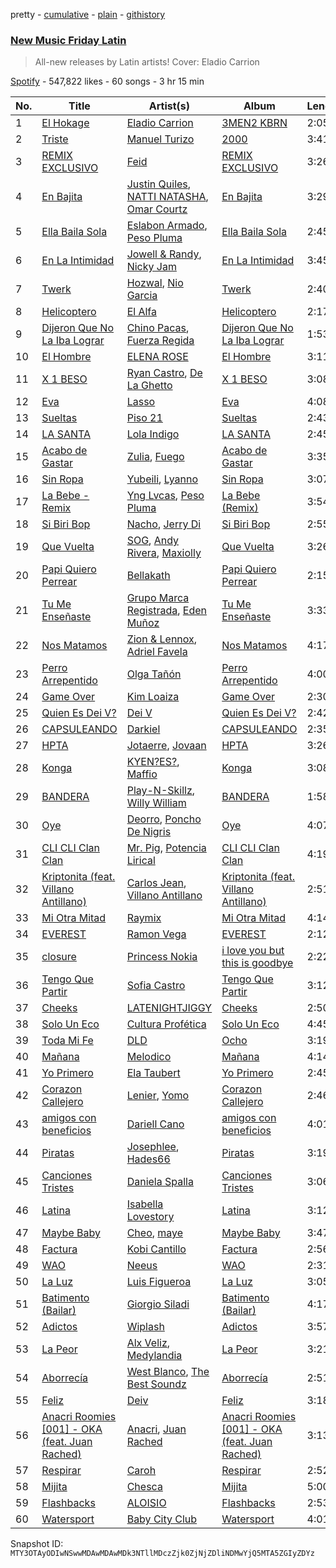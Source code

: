pretty - [cumulative](/playlists/cumulative/37i9dQZF1DX1hVRardJ30X.md) - [plain](/playlists/plain/37i9dQZF1DX1hVRardJ30X) - [githistory](https://github.githistory.xyz/mackorone/spotify-playlist-archive/blob/main/playlists/plain/37i9dQZF1DX1hVRardJ30X)

### [New Music Friday Latin](https://open.spotify.com/playlist/37i9dQZF1DX1hVRardJ30X)

> All\-new releases by Latin artists! Cover: Eladio Carrion

[Spotify](https://open.spotify.com/user/spotify) - 547,822 likes - 60 songs - 3 hr 15 min

| No. | Title | Artist(s) | Album | Length |
|---|---|---|---|---|
| 1 | [El Hokage](https://open.spotify.com/track/5GZ4tx6VZxM7V4IQtSJFyx) | [Eladio Carrion](https://open.spotify.com/artist/5XJDexmWFLWOkjOEjOVX3e) | [3MEN2 KBRN](https://open.spotify.com/album/6BGN5CVd7koJApotl5Bj8u) | 2:05 |
| 2 | [Triste](https://open.spotify.com/track/6JpUHnddHwv9cJ6sFD0nzM) | [Manuel Turizo](https://open.spotify.com/artist/0tmwSHipWxN12fsoLcFU3B) | [2000](https://open.spotify.com/album/7ubO2LZJZFpyhiWMZkRwcH) | 3:41 |
| 3 | [REMIX EXCLUSIVO](https://open.spotify.com/track/3eqCJfgJJs8iKx49KO12s3) | [Feid](https://open.spotify.com/artist/2LRoIwlKmHjgvigdNGBHNo) | [REMIX EXCLUSIVO](https://open.spotify.com/album/0K9klyLQafG164T9f7NKkS) | 3:26 |
| 4 | [En Bajita](https://open.spotify.com/track/5K9VzfSr7L34rMMJxe8ndg) | [Justin Quiles](https://open.spotify.com/artist/14zUHaJZo1mnYtn6IBRaRP), [NATTI NATASHA](https://open.spotify.com/artist/1GDbiv3spRmZ1XdM1jQbT7), [Omar Courtz](https://open.spotify.com/artist/3E12tRURRvPfHz0hAMCFYc) | [En Bajita](https://open.spotify.com/album/77hesD3v2jWR2dnhElz9Yp) | 3:29 |
| 5 | [Ella Baila Sola](https://open.spotify.com/track/3dnP0JxCgygwQH9Gm7q7nb) | [Eslabon Armado](https://open.spotify.com/artist/0XeEobZplHxzM9QzFQWLiR), [Peso Pluma](https://open.spotify.com/artist/12GqGscKJx3aE4t07u7eVZ) | [Ella Baila Sola](https://open.spotify.com/album/3Mm1P5CEEAiuJqBclr2EyU) | 2:45 |
| 6 | [En La Intimidad](https://open.spotify.com/track/1EmVyH2yt5PEMm4hVftZ6d) | [Jowell & Randy](https://open.spotify.com/artist/4IMAo2UQchVFyPH24PAjUs), [Nicky Jam](https://open.spotify.com/artist/1SupJlEpv7RS2tPNRaHViT) | [En La Intimidad](https://open.spotify.com/album/0O7dhX2Oj4DK7RTQQX1GsL) | 3:45 |
| 7 | [Twerk](https://open.spotify.com/track/4RChFXDIxsaWg8QTkpSWlo) | [Hozwal](https://open.spotify.com/artist/1lgtR3WlcFxEy6yPoOh0J2), [Nio Garcia](https://open.spotify.com/artist/5hdhHgpxyniooUiQVaPxQ0) | [Twerk](https://open.spotify.com/album/5DBAnbo3V3KnEf6Gvkq5Ua) | 2:40 |
| 8 | [Helicoptero](https://open.spotify.com/track/4xGuA6Amh6K4MVoxXgYrKU) | [El Alfa](https://open.spotify.com/artist/2oQX8QiMXOyuqbcZEFsZfm) | [Helicoptero](https://open.spotify.com/album/6OOgmb8FF0GxEH0FzttnLD) | 2:17 |
| 9 | [Dijeron Que No La Iba Lograr](https://open.spotify.com/track/7dR09k1an5JEq7ch0Y5hvV) | [Chino Pacas](https://open.spotify.com/artist/2rmkQLzj0k4nZdQehOUByO), [Fuerza Regida](https://open.spotify.com/artist/0ys2OFYzWYB5hRDLCsBqxt) | [Dijeron Que No La Iba Lograr](https://open.spotify.com/album/3pyALc28lhIbH4gPXVNb9g) | 1:53 |
| 10 | [El Hombre](https://open.spotify.com/track/5u6fbMWyFcC6NDIEaEvGKa) | [ELENA ROSE](https://open.spotify.com/artist/0zO8yNnw5GQgutcIyXfGBY) | [El Hombre](https://open.spotify.com/album/0x2SrOXprUVuOyqNqDCBPF) | 3:11 |
| 11 | [X 1 BESO](https://open.spotify.com/track/0aLsiURB2GJoiN0mmtEQ5P) | [Ryan Castro](https://open.spotify.com/artist/7j6DKwmjbxvpQO8h914uEz), [De La Ghetto](https://open.spotify.com/artist/3EiLUeyEcA6fbRPSHkG5kb) | [X 1 BESO](https://open.spotify.com/album/1kUAz9cWiD0B2UOW0lpA6W) | 3:08 |
| 12 | [Eva](https://open.spotify.com/track/3kof23H8ZheEzzhARBlf4o) | [Lasso](https://open.spotify.com/artist/3SCOuAxngTC1yGjKMcIPEd) | [Eva](https://open.spotify.com/album/5L5zhlV2NQALYptNM3WNIz) | 4:08 |
| 13 | [Sueltas](https://open.spotify.com/track/6PkiSdWbhsuFP9qaFyu3CA) | [Piso 21](https://open.spotify.com/artist/4bw2Am3p9ji3mYsXNXtQcd) | [Sueltas](https://open.spotify.com/album/7owbqoUvVQBJYuoEto3IMe) | 2:43 |
| 14 | [LA SANTA](https://open.spotify.com/track/3TcSNX1WhlcVAI6fLWt7Qs) | [Lola Indigo](https://open.spotify.com/artist/3bvfu2KAve4lPHrhEFDZna) | [LA SANTA](https://open.spotify.com/album/7s7TZHak9Chi57TNKIH7T8) | 2:45 |
| 15 | [Acabo de Gastar](https://open.spotify.com/track/0H4do0yzcSZkrdr8wRU9yy) | [Zulia](https://open.spotify.com/artist/5m5MnSiB5nnLBZCU8Gcggp), [Fuego](https://open.spotify.com/artist/7wU2WGCJ8HxkekHHE2QLul) | [Acabo de Gastar](https://open.spotify.com/album/1RuPitYvZD6PbzE0iWz3pC) | 3:35 |
| 16 | [Sin Ropa](https://open.spotify.com/track/65zzffhSKrsRdFixsTKsyk) | [Yubeili](https://open.spotify.com/artist/4Fsv1gBjfqSyhzAPbhInXV), [Lyanno](https://open.spotify.com/artist/1Ts9of7VPZElwPQnqnDSfW) | [Sin Ropa](https://open.spotify.com/album/2UUSErYubfINqZTcUaizo2) | 3:07 |
| 17 | [La Bebe \- Remix](https://open.spotify.com/track/2UW7JaomAMuX9pZrjVpHAU) | [Yng Lvcas](https://open.spotify.com/artist/1NNRWkhwmcXRimFYSBpB1y), [Peso Pluma](https://open.spotify.com/artist/12GqGscKJx3aE4t07u7eVZ) | [La Bebe \(Remix\)](https://open.spotify.com/album/6aBVGuOUEuX18rHxyDWbti) | 3:54 |
| 18 | [Si Biri Bop](https://open.spotify.com/track/2Od4ynLerbqcKtjAdbX16Q) | [Nacho](https://open.spotify.com/artist/2ayNSoKPCRAfjp6hQ76hRu), [Jerry Di](https://open.spotify.com/artist/7f02bxFbZIOVdSbYRNYvLT) | [Si Biri Bop](https://open.spotify.com/album/6W64HOtZtKsCRarGz334y1) | 2:55 |
| 19 | [Que Vuelta](https://open.spotify.com/track/0o1MSPQCoDgRa6QNInsmM2) | [SOG](https://open.spotify.com/artist/18dspUI6gqabm5XCC2RcUD), [Andy Rivera](https://open.spotify.com/artist/7hIqJfRYGBWWT1Qxu6Cpd2), [Maxiolly](https://open.spotify.com/artist/6BYNqaolBRE6cHA707Sl0a) | [Que Vuelta](https://open.spotify.com/album/3ZBvfasRNMjMjy6b5RO0yx) | 3:26 |
| 20 | [Papi Quiero Perrear](https://open.spotify.com/track/1fO0hDlLYH13JSEegukxcE) | [Bellakath](https://open.spotify.com/artist/4yjm4SvYqC5FFuLbB6TyHr) | [Papi Quiero Perrear](https://open.spotify.com/album/6vY4xHJXWv0ETD6LiDBbvY) | 2:15 |
| 21 | [Tu Me Enseñaste](https://open.spotify.com/track/0367uF6vbcYnIYAgilNWYX) | [Grupo Marca Registrada](https://open.spotify.com/artist/1gW6pz5n1aK249L0GvfQCC), [Eden Muñoz](https://open.spotify.com/artist/1gJdf4Yybu4X5A2xYV3NMV) | [Tu Me Enseñaste](https://open.spotify.com/album/1p1LvWM0ysgMEPmK8paYm0) | 3:33 |
| 22 | [Nos Matamos](https://open.spotify.com/track/7mo1AfuiwZaPxoD6UX7P3A) | [Zion & Lennox](https://open.spotify.com/artist/21451j1KhjAiaYKflxBjr1), [Adriel Favela](https://open.spotify.com/artist/0PrhwIWbqYFYyY2ZrkIWgI) | [Nos Matamos](https://open.spotify.com/album/21ZaKyZrmiksMqiystXkml) | 4:17 |
| 23 | [Perro Arrepentido](https://open.spotify.com/track/0krBST4JusyJApb2M30PZr) | [Olga Tañón](https://open.spotify.com/artist/4pv1Jo4PbYI8LMADJoTWjE) | [Perro Arrepentido](https://open.spotify.com/album/6LMyaE0Js9ZSXIuc1By5ts) | 4:00 |
| 24 | [Game Over](https://open.spotify.com/track/3ad4HMun4ij9XwEShGPJTc) | [Kim Loaiza](https://open.spotify.com/artist/1QivQCLVipV61DiQiyV14A) | [Game Over](https://open.spotify.com/album/3eMoJmr1Cb6fnZhBbIKCgR) | 2:30 |
| 25 | [Quien Es Dei V?](https://open.spotify.com/track/5nSUskJwcSRFS9dIqrVfrv) | [Dei V](https://open.spotify.com/artist/2YRyPiW98bpkARAS4B3OQP) | [Quien Es Dei V?](https://open.spotify.com/album/1crhj8lhrbNVe159yiSWlC) | 2:42 |
| 26 | [CAPSULEANDO](https://open.spotify.com/track/2Qjn1SUdWlBD2Fb79uPUVw) | [Darkiel](https://open.spotify.com/artist/4z19QMyPVRwbd4Fs2LisBa) | [CAPSULEANDO](https://open.spotify.com/album/0gpy4ieYD73YIrAaOLkU9y) | 2:35 |
| 27 | [HPTA](https://open.spotify.com/track/1iF4d7AmfP8oYX1uvxtTL4) | [Jotaerre](https://open.spotify.com/artist/1pEqLDmVTqmfwfywlwL7wL), [Jovaan](https://open.spotify.com/artist/5y1mXGApE4lshXA10gQ0S3) | [HPTA](https://open.spotify.com/album/3pw4rBMXzKZW61oUdnLTqA) | 3:26 |
| 28 | [Konga](https://open.spotify.com/track/6KTClCYYrWCXbNAAU9NEuv) | [KYEN?ES?](https://open.spotify.com/artist/7clZc3rkBtBtHiZtwmkXXx), [Maffio](https://open.spotify.com/artist/5RzT7CM6Ot0sh0EHefMicV) | [Konga](https://open.spotify.com/album/3h72iaK8IvvjkqvE8TttGu) | 3:08 |
| 29 | [BANDERA](https://open.spotify.com/track/2g3MUNc2gRgqCmFpei2E6q) | [Play\-N\-Skillz](https://open.spotify.com/artist/7MP4jhYmFEgb0AtiOkw55s), [Willy William](https://open.spotify.com/artist/4RSyJzf7ef6Iu2rnLdabNq) | [BANDERA](https://open.spotify.com/album/3MLBzwOTnCBfQsM6vSwtb1) | 1:58 |
| 30 | [Oye](https://open.spotify.com/track/1hfdlVMaj6oqYLugViIIjt) | [Deorro](https://open.spotify.com/artist/6VD4UEUPvtsemqD3mmTqCR), [Poncho De Nigris](https://open.spotify.com/artist/64uKFTM2qQ8J49bWPydbJO) | [Oye](https://open.spotify.com/album/1Ag8cRk4gHjVZmiI6rzrm8) | 4:07 |
| 31 | [CLI CLI Clan Clan](https://open.spotify.com/track/5xLrfv3GK89aV5lL1ger1e) | [Mr\. Pig](https://open.spotify.com/artist/4psozRvxjEJEOANLHTwA7J), [Potencia Lirical](https://open.spotify.com/artist/6fxEt6A7hRd7Iq4FnwSxVb) | [CLI CLI Clan Clan](https://open.spotify.com/album/7CyIk7mlvZK9F5AFggoRWH) | 4:19 |
| 32 | [Kriptonita \(feat\. Villano Antillano\)](https://open.spotify.com/track/0OfGEZISm2Pilt7xj5wNGZ) | [Carlos Jean](https://open.spotify.com/artist/3oDsfHaRCBv7Jp8HO6VgeA), [Villano Antillano](https://open.spotify.com/artist/1pi7nGhOM7PTHR5YEgXVGq) | [Kriptonita \(feat\. Villano Antillano\)](https://open.spotify.com/album/5qOAMIs8cjr2VNDFh5K2O3) | 2:51 |
| 33 | [Mi Otra Mitad](https://open.spotify.com/track/0xCANaLk8F91mIUdOm3ljG) | [Raymix](https://open.spotify.com/artist/0hHT2BH7XTm3ZdZb6CX064) | [Mi Otra Mitad](https://open.spotify.com/album/0gtkL0OqqDGkXlqqDDk2JM) | 4:14 |
| 34 | [EVEREST](https://open.spotify.com/track/497xqIv6ndofwfQ65sfXPP) | [Ramon Vega](https://open.spotify.com/artist/4Yjh4PZFED9Z5OJmqRPOOP) | [EVEREST](https://open.spotify.com/album/426nP0DkAy4SyJEO3UPgV3) | 2:12 |
| 35 | [closure](https://open.spotify.com/track/2TozmWy9NS5FMqqnEq8AJy) | [Princess Nokia](https://open.spotify.com/artist/6lay1nwbE6hTx1jivysUAL) | [i love you but this is goodbye](https://open.spotify.com/album/6gGk1hChE1H2vZpat7dw15) | 2:22 |
| 36 | [Tengo Que Partir](https://open.spotify.com/track/5NP1C17UB2I1UN2a9Tkx2o) | [Sofia Castro](https://open.spotify.com/artist/54Dm36Il3hbJON4caC9ofw) | [Tengo Que Partir](https://open.spotify.com/album/62kKOrrZQoLgYooL5dmDh3) | 3:12 |
| 37 | [Cheeks](https://open.spotify.com/track/45jdyOIqPkuBFNy1jaBxe2) | [LATENIGHTJIGGY](https://open.spotify.com/artist/34OTRVwyaE8DkOrGMQa7Ah) | [Cheeks](https://open.spotify.com/album/25u938gsY0Rfm9GTe1MXvu) | 2:50 |
| 38 | [Solo Un Eco](https://open.spotify.com/track/4hWmuhICX1vxZOL1y8vYe4) | [Cultura Profética](https://open.spotify.com/artist/65HuWBUC1d8ty1q6J42Nfi) | [Solo Un Eco](https://open.spotify.com/album/5gZfKeS7i3RaNBrjn5Dbl0) | 4:45 |
| 39 | [Toda Mi Fe](https://open.spotify.com/track/4xv8YtHeOHydpg3Y6OYkUQ) | [DLD](https://open.spotify.com/artist/7CwiLiC1S8B69RMPxbDb6S) | [Ocho](https://open.spotify.com/album/4jie4ait51UVZs4khjF1CP) | 3:19 |
| 40 | [Mañana](https://open.spotify.com/track/4IPvNcEHa7xpfKO6DEUo7g) | [Melodico](https://open.spotify.com/artist/0S6XZyWww6AyEUfk62wRJg) | [Mañana](https://open.spotify.com/album/14PgmeHavYH5igyuzVbpQJ) | 4:14 |
| 41 | [Yo Primero](https://open.spotify.com/track/3I4rvoB4ih3URCTdIpWmFt) | [Ela Taubert](https://open.spotify.com/artist/5xS8cfsAaFyy188dNJGDbM) | [Yo Primero](https://open.spotify.com/album/1QLxtuYX7Ojojm8I5zmLmI) | 2:45 |
| 42 | [Corazon Callejero](https://open.spotify.com/track/5Gp5OYkKpfGT2WKmHvCCfy) | [Lenier](https://open.spotify.com/artist/4zWFlKgU4j7ryWg5nsOmU6), [Yomo](https://open.spotify.com/artist/4myAXQmMuS1lZe8T6Y7eBg) | [Corazon Callejero](https://open.spotify.com/album/26bcaLoIE0UurvkDgNMxBE) | 2:46 |
| 43 | [amigos con beneficios](https://open.spotify.com/track/5z7CdPON2afBSONCdIMniG) | [Dariell Cano](https://open.spotify.com/artist/5aCpXuqGhGgQhqHtGObmJT) | [amigos con beneficios](https://open.spotify.com/album/5GIg36pmqOUTW5SlAAqqnh) | 4:01 |
| 44 | [Piratas](https://open.spotify.com/track/0a3UB6hOlLPlgv1GIhWsed) | [Josephlee](https://open.spotify.com/artist/4pjKgubEZt1C7vtkDhsfyY), [Hades66](https://open.spotify.com/artist/4CQdcx66F116k2db2Y0rjE) | [Piratas](https://open.spotify.com/album/6stZMmfRE8VlPWDXUBTKe6) | 3:19 |
| 45 | [Canciones Tristes](https://open.spotify.com/track/5QNvwRbmGwmOU09DWSfCiA) | [Daniela Spalla](https://open.spotify.com/artist/2VSRhqonKsL7KRAIk8SMmt) | [Canciones Tristes](https://open.spotify.com/album/2wKs3Fz684CerCyUOhJOxP) | 3:06 |
| 46 | [Latina](https://open.spotify.com/track/4Sn4YShBg9iOlsxCyHwROX) | [Isabella Lovestory](https://open.spotify.com/artist/4wMQTWavQZgr8ySlo5s2Tt) | [Latina](https://open.spotify.com/album/4TFGlMZfseOXu6RxdMmZMK) | 3:12 |
| 47 | [Maybe Baby](https://open.spotify.com/track/0qKCO9DXAH7kqc2JF3U5jd) | [Cheo](https://open.spotify.com/artist/2sshGYdyr1ZEl4Np76RRxG), [maye](https://open.spotify.com/artist/5ti5FPHgtaSf15KcUisZMt) | [Maybe Baby](https://open.spotify.com/album/4tnEnvRN4d6GE6JpKzZNZe) | 3:47 |
| 48 | [Factura](https://open.spotify.com/track/5ahBlFwlltrOH60S5NGrCY) | [Kobi Cantillo](https://open.spotify.com/artist/3eAw8vSPkVqu0VfSZxv79h) | [Factura](https://open.spotify.com/album/7lGuxvbdN7qIb7sTXu0o2Q) | 2:56 |
| 49 | [WAO](https://open.spotify.com/track/03on8Evrh63d36Gh5RboiN) | [Neeus](https://open.spotify.com/artist/4OMnvxQdSJeobzinrEjTpO) | [WAO](https://open.spotify.com/album/1RKRE2ZT657785Rp3gf1PP) | 2:31 |
| 50 | [La Luz](https://open.spotify.com/track/1nW7z9bBdVApMNrgvrqYMF) | [Luis Figueroa](https://open.spotify.com/artist/7waNCUQ1Ne7OoNHgqpgMZ7) | [La Luz](https://open.spotify.com/album/0BCkK4DlEhdJtoYNzWLMb0) | 3:05 |
| 51 | [Batimento \(Bailar\)](https://open.spotify.com/track/1nISAVnYMzVrIw1gp8VfiA) | [Giorgio Siladi](https://open.spotify.com/artist/70yXUWs47Ej8wyiChPutgj) | [Batimento \(Bailar\)](https://open.spotify.com/album/2xTAceuAbaeCF9H9g6WDdw) | 4:17 |
| 52 | [Adictos](https://open.spotify.com/track/3qQ6e7Tr6vIkBij4gCbiMY) | [Wiplash](https://open.spotify.com/artist/1KDNCVuc8zP3h8O1T5MJm9) | [Adictos](https://open.spotify.com/album/2ASS2Lr0zsC6UidDeAqqpN) | 3:57 |
| 53 | [La Peor](https://open.spotify.com/track/1VEN5mnoqQrmspxrDRVJ1S) | [Alx Veliz](https://open.spotify.com/artist/17rnpuu2LApoCL4x8fObZg), [Medylandia](https://open.spotify.com/artist/53pDKdL2WqhQGPOMNdJHaK) | [La Peor](https://open.spotify.com/album/5wVo9ZqZHRWuxXQhDWs3Ne) | 3:21 |
| 54 | [Aborrecía](https://open.spotify.com/track/1rxnMP6oWWhWrD11sYqw87) | [West Blanco](https://open.spotify.com/artist/5KX37yoUcrgKZGNc0NdwHL), [The Best Soundz](https://open.spotify.com/artist/2exrpIj2TWt6s5YBqTqqbr) | [Aborrecía](https://open.spotify.com/album/4dTKosdwxPvbpBIVSO7pVd) | 2:51 |
| 55 | [Feliz](https://open.spotify.com/track/3v8D562eKmS74tiio3JLwG) | [Deiv](https://open.spotify.com/artist/6Z26q1zYyoHDTzO2SrVaX1) | [Feliz](https://open.spotify.com/album/5OryS0f5aSUvZtV5FgLt9t) | 3:18 |
| 56 | [Anacri Roomies \[001\] \- OKA \(feat\. Juan Rached\)](https://open.spotify.com/track/21i0MbqigzQIrbKaODU77G) | [Anacri](https://open.spotify.com/artist/5pZYxz0oVIb6cUTPhn6NoQ), [Juan Rached](https://open.spotify.com/artist/7w9jqn7Maks8umHJEnEUsM) | [Anacri Roomies \[001\] \- OKA \(feat\. Juan Rached\)](https://open.spotify.com/album/7MRntyHZTTXU1f2QxNkVRU) | 3:13 |
| 57 | [Respirar](https://open.spotify.com/track/1GGhhrtbOp1BL2OXYXLtIV) | [Caroh](https://open.spotify.com/artist/4oaTqNQEXY4QrSzks8kImL) | [Respirar](https://open.spotify.com/album/0ABDSOi95uY6U9lAOpkU4r) | 2:52 |
| 58 | [Mijita](https://open.spotify.com/track/1Sov0pi4zkxntdYfcDMV1n) | [Chesca](https://open.spotify.com/artist/1MRWKooJe1RFjLrJcZSui2) | [Mijita](https://open.spotify.com/album/2J3t4QBygIIbVMDqBqeI99) | 5:00 |
| 59 | [Flashbacks](https://open.spotify.com/track/26Frme7h8IxAkzfFp7rUSS) | [ALOISIO](https://open.spotify.com/artist/5kY3nTdGsS4deOS46Auy6U) | [Flashbacks](https://open.spotify.com/album/2eX3VTEufyr7HyraJAJh3p) | 2:53 |
| 60 | [Watersport](https://open.spotify.com/track/4n088AKH0Qq0VUSvKV8F3D) | [Baby City Club](https://open.spotify.com/artist/0C0N9lnbb1PTCOU7Rltx6h) | [Watersport](https://open.spotify.com/album/2fVylpcjB0l3QJV716RrXg) | 4:01 |

Snapshot ID: `MTY3OTAyODIwNSwwMDAwMDAwMDk3NTllMDczZjk0ZjNjZDliNDMwYjQ5MTA5ZGIyZDYz`
